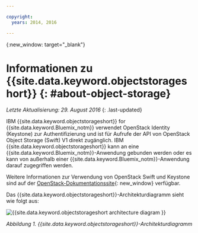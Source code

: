```yaml
---

copyright:
  years: 2014, 2016

---
```


{:new_window: target="_blank"}

# Informationen zu {{site.data.keyword.objectstorageshort}}  {: #about-object-storage} 

*Letzte Aktualisierung: 29. August 2016*
{: .last-updated}


IBM {{site.data.keyword.objectstorageshort}} for {{site.data.keyword.Bluemix_notm}} verwendet OpenStack Identity (Keystone) zur Authentifizierung und ist für Aufrufe der API von OpenStack Object Storage (Swift) V1 direkt zugänglich. IBM {{site.data.keyword.objectstorageshort}} kann an eine {{site.data.keyword.Bluemix_notm}}-Anwendung gebunden werden oder es kann von außerhalb einer {{site.data.keyword.Bluemix_notm}}-Anwendung darauf zugegriffen werden. 

Weitere Informationen zur Verwendung von OpenStack Swift und Keystone sind auf der [OpenStack-Dokumentationssite](http://docs.openstack.org){: new_window} verfügbar.

Das {{site.data.keyword.objectstorageshort}}-Architekturdiagramm sieht wie folgt aus:

![{{site.data.keyword.objectstorageshort architecture diagram }}](images/ObjectStorageArchitectureDiagram.png)

*Abbildung 1. {{site.data.keyword.objectstorageshort}}-Architekturdiagramm*

